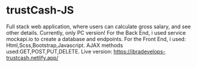 # trustCash-JS
Full stack web application, where users can calculate gross salary, and see other details.
Currently, only PC version!
For the Back End, i used service mockapi.io to create a database and endpoints.
For the Front End, i used: Html,Scss,Bootstrap,Javascript.
AJAX methods used:GET,POST,PUT,DELETE.
Live version: https://ibradevelops-trustcash.netlify.app/
